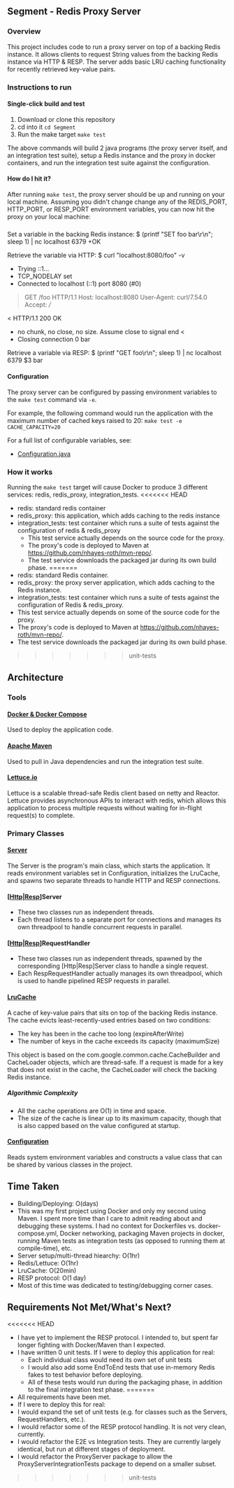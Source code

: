 ## Segment - Redis Proxy Server

### Overview
This project includes code to run a proxy server on top of a backing Redis instance. It allows clients to request String values from the backing Redis instance via HTTP & RESP. The server adds basic LRU caching functionality for recently retrieved key-value pairs.

### Instructions to run
#### Single-click build and test
1. Download or clone this repository
2. cd into it
`cd Segment`
3. Run the make target
`make test`

The above commands will build 2 java programs (the proxy server itself, and an integration test suite), setup a Redis instance and the proxy in docker containers, and run the integration test suite against the configuration.

#### How do I hit it?
After running `make test`, the proxy server should be up and running on your local machine. Assuming you didn't change change any of the REDIS_PORT, HTTP_PORT, or RESP_PORT environment variables, you can now hit the proxy on your local machine:

#####
Set a variable in the backing Redis instance:
$ (printf "SET foo bar\r\n"; sleep 1) | nc localhost 6379
+OK

Retrieve the variable via HTTP:
$ curl "localhost:8080/foo" -v
*   Trying ::1...
* TCP_NODELAY set
* Connected to localhost (::1) port 8080 (#0)
> GET /foo HTTP/1.1
> Host: localhost:8080
> User-Agent: curl/7.54.0
> Accept: */*
> 
< HTTP/1.1 200 OK
* no chunk, no close, no size. Assume close to signal end
< 
* Closing connection 0
bar

Retrieve a variable via RESP:
$ (printf "GET foo\r\n"; sleep 1) | nc localhost 6379
$3
bar

#### Configuration
The proxy server can be configured by passing environment variables to the `make test` command via `-e`.

For example, the following command would run the application with the maximum number of cached keys raised to 20:
`make test -e CACHE_CAPACITY=20`

For a full list of configurable variables, see: 
* [Configuration.java](https://github.com/nhayes-roth/Segment/blob/master/RedisProxy/src/main/java/configuration/Configuration.java)

### How it works
Running the `make test` target will cause Docker to produce 3 different services: redis, redis_proxy, integration_tests.
<<<<<<< HEAD
* redis: standard redis container
* redis_proxy: this application, which adds caching to the redis instance
* integration_tests: test container which runs a suite of tests against the configuration of redis & redis_proxy
  * This test service actually depends on the source code for the proxy.
  * The proxy's code is deployed to Maven at https://github.com/nhayes-roth/mvn-repo/.
  * The test service downloads the packaged jar during its own build phase.
=======
* redis: standard Redis container.
* redis_proxy: the proxy server application, which adds caching to the Redis instance.
* integration_tests: test container which runs a suite of tests against the configuration of Redis & redis_proxy.
 * This test service actually depends on some of the source code for the proxy.
 * The proxy's code is deployed to Maven at https://github.com/nhayes-roth/mvn-repo/.
 * The test service downloads the packaged jar during its own build phase.
>>>>>>> unit-tests

## Architecture

### Tools
#### [Docker & Docker Compose](https://www.docker.com/)
Used to deploy the application code.
#### [Apache Maven](https://maven.apache.org/)
Used to pull in Java dependencies and run the integration test suite.
#### [Lettuce.io](https://lettuce.io/core/release/reference/)
Lettuce is a scalable thread-safe Redis client based on netty and Reactor. Lettuce provides asynchronous APIs to interact with redis, which allows this application to process multiple requests without waiting for in-flight request(s) to complete.

### Primary Classes
#### [Server](https://github.com/nhayes-roth/Segment/blob/master/RedisProxy/src/main/java/server/Server.java)
The Server is the program's main class, which starts the application. It reads environment variables set in Configuration, initializes the LruCache, and spawns two separate threads to handle HTTP and RESP connections.

#### [[Http](https://github.com/nhayes-roth/Segment/blob/master/RedisProxy/src/main/java/http/HttpServer.java "Http")|[Resp](https://github.com/nhayes-roth/Segment/blob/master/RedisProxy/src/main/java/resp/RespServer.java "Resp")]Server
* These two classes run as independent threads.
* Each thread listens to a separate port for connections and manages its own threadpool to handle concurrent requests in parallel.

#### [[Http](https://github.com/nhayes-roth/Segment/blob/master/RedisProxy/src/main/java/http/HttpRequestHandler.java "Http")|[Resp](https://github.com/nhayes-roth/Segment/blob/master/RedisProxy/src/main/java/resp/RespRequestHandler.java "Resp")]RequestHandler
* These two classes run as independent threads, spawned by the corresponding [Http|Resp]Server class to handle a single request.
* Each RespRequestHandler actually manages its own threadpool, which is used to handle pipelined RESP requests in parallel.

#### [LruCache](https://github.com/nhayes-roth/Segment/blob/master/RedisProxy/src/main/java/configuration/Configuration.java)
A cache of key-value pairs that sits on top of the backing Redis instance. The cache evicts least-recently-used entries based on two conditions:
* The key has been in the cache too long (expireAfterWrite)
* The number of keys in the cache exceeds its capacity (maximumSize)

This object is based on the com.google.common.cache.CacheBuilder and CacheLoader objects, which are thread-safe. If a request is made for a key that does not exist in the cache, the CacheLoader will check the backing Redis instance.

##### Algorithmic Complexity
* All the cache operations are O(1) in time and space.
* The size of the cache is linear up to its maximum capacity, though that is also capped based on the value configured at startup.

#### [Configuration](https://github.com/nhayes-roth/Segment/blob/master/RedisProxy/src/main/java/configuration/Configuration.java)
Reads system environment variables and constructs a value class that can be shared by various classes in the project.

## Time Taken
* Building/Deploying: O(days)
 * This was my first project using Docker and only my second using Maven. I spent more time than I care to admit reading about and debugging these systems. I had no context for Dockerfiles vs. docker-compose.yml, Docker networking, packaging Maven projects in docker, running Maven tests as integration tests (as opposed to running them at compile-time), etc.
* Server setup/multi-thread hiearchy: O(1hr)
* Redis/Lettuce: O(1hr)
* LruCache: O(20min)
* RESP protocol: O(1 day)
 * Most of this time was dedicated to testing/debugging corner cases.

## Requirements Not Met/What's Next?
<<<<<<< HEAD
* I have yet to implement the RESP protocol. I intended to, but spent far longer fighting with Docker/Maven than I expected.
* I have written 0 unit tests. If I were to deploy this application for real:
  * Each individual class would need its own set of unit tests
  * I would also add some EndToEnd tests that use in-memory Redis fakes to test behavior before deploying.
  * All of these tests would run during the packaging phase, in addition to the final integration test phase.
=======
* All requirements have been met.
* If I were to deploy this for real:
 * I would expand the set of unit tests (e.g. for classes such as the Servers, RequestHandlers, etc.).
 * I would refactor some of the RESP protocol handling. It is not very clean, currently.
 * I would refactor the E2E vs Integration tests. They are currently largely identical, but run at different stages of deployment.
 * I would refactor the ProxyServer package to allow the ProxyServerIntegrationTests package to depend on a smaller subset.
>>>>>>> unit-tests
